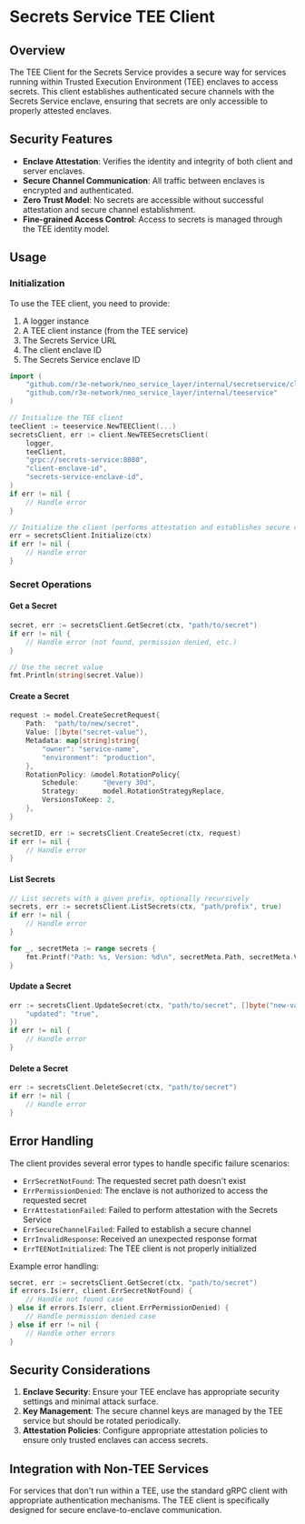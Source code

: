 # Secrets Service TEE Client

## Overview

The TEE Client for the Secrets Service provides a secure way for services running within Trusted Execution Environment (TEE) enclaves to access secrets. This client establishes authenticated secure channels with the Secrets Service enclave, ensuring that secrets are only accessible to properly attested enclaves.

## Security Features

- **Enclave Attestation**: Verifies the identity and integrity of both client and server enclaves.
- **Secure Channel Communication**: All traffic between enclaves is encrypted and authenticated.
- **Zero Trust Model**: No secrets are accessible without successful attestation and secure channel establishment.
- **Fine-grained Access Control**: Access to secrets is managed through the TEE identity model.

## Usage

### Initialization

To use the TEE client, you need to provide:
1. A logger instance
2. A TEE client instance (from the TEE service)
3. The Secrets Service URL
4. The client enclave ID
5. The Secrets Service enclave ID

```go
import (
    "github.com/r3e-network/neo_service_layer/internal/secretservice/client"
    "github.com/r3e-network/neo_service_layer/internal/teeservice"
)

// Initialize the TEE client
teeClient := teeservice.NewTEEClient(...)
secretsClient, err := client.NewTEESecretsClient(
    logger,
    teeClient,
    "grpc://secrets-service:8080",
    "client-enclave-id",
    "secrets-service-enclave-id",
)
if err != nil {
    // Handle error
}

// Initialize the client (performs attestation and establishes secure channel)
err = secretsClient.Initialize(ctx)
if err != nil {
    // Handle error
}
```

### Secret Operations

#### Get a Secret

```go
secret, err := secretsClient.GetSecret(ctx, "path/to/secret")
if err != nil {
    // Handle error (not found, permission denied, etc.)
}

// Use the secret value
fmt.Println(string(secret.Value))
```

#### Create a Secret

```go
request := model.CreateSecretRequest{
    Path:  "path/to/new/secret",
    Value: []byte("secret-value"),
    Metadata: map[string]string{
        "owner": "service-name",
        "environment": "production",
    },
    RotationPolicy: &model.RotationPolicy{
        Schedule:      "@every 30d",
        Strategy:      model.RotationStrategyReplace,
        VersionsToKeep: 2,
    },
}

secretID, err := secretsClient.CreateSecret(ctx, request)
if err != nil {
    // Handle error
}
```

#### List Secrets

```go
// List secrets with a given prefix, optionally recursively
secrets, err := secretsClient.ListSecrets(ctx, "path/prefix", true)
if err != nil {
    // Handle error
}

for _, secretMeta := range secrets {
    fmt.Printf("Path: %s, Version: %d\n", secretMeta.Path, secretMeta.Version)
}
```

#### Update a Secret

```go
err := secretsClient.UpdateSecret(ctx, "path/to/secret", []byte("new-value"), map[string]string{
    "updated": "true",
})
if err != nil {
    // Handle error
}
```

#### Delete a Secret

```go
err := secretsClient.DeleteSecret(ctx, "path/to/secret")
if err != nil {
    // Handle error
}
```

## Error Handling

The client provides several error types to handle specific failure scenarios:

- `ErrSecretNotFound`: The requested secret path doesn't exist
- `ErrPermissionDenied`: The enclave is not authorized to access the requested secret
- `ErrAttestationFailed`: Failed to perform attestation with the Secrets Service
- `ErrSecureChannelFailed`: Failed to establish a secure channel
- `ErrInvalidResponse`: Received an unexpected response format
- `ErrTEENotInitialized`: The TEE client is not properly initialized

Example error handling:

```go
secret, err := secretsClient.GetSecret(ctx, "path/to/secret")
if errors.Is(err, client.ErrSecretNotFound) {
    // Handle not found case
} else if errors.Is(err, client.ErrPermissionDenied) {
    // Handle permission denied case
} else if err != nil {
    // Handle other errors
}
```

## Security Considerations

1. **Enclave Security**: Ensure your TEE enclave has appropriate security settings and minimal attack surface.
2. **Key Management**: The secure channel keys are managed by the TEE service but should be rotated periodically.
3. **Attestation Policies**: Configure appropriate attestation policies to ensure only trusted enclaves can access secrets.

## Integration with Non-TEE Services

For services that don't run within a TEE, use the standard gRPC client with appropriate authentication mechanisms. The TEE client is specifically designed for secure enclave-to-enclave communication. 